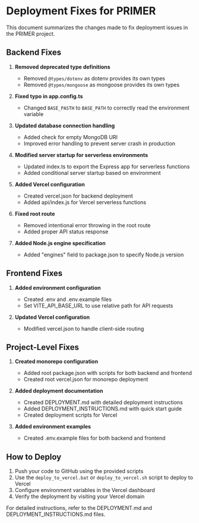 # Deployment Fixes for PRIMER

This document summarizes the changes made to fix deployment issues in the PRIMER project.

## Backend Fixes

1. **Removed deprecated type definitions**
   - Removed `@types/dotenv` as dotenv provides its own types
   - Removed `@types/mongoose` as mongoose provides its own types

2. **Fixed typo in app.config.ts**
   - Changed `BASE_PASTH` to `BASE_PATH` to correctly read the environment variable

3. **Updated database connection handling**
   - Added check for empty MongoDB URI
   - Improved error handling to prevent server crash in production

4. **Modified server startup for serverless environments**
   - Updated index.ts to export the Express app for serverless functions
   - Added conditional server startup based on environment

5. **Added Vercel configuration**
   - Created vercel.json for backend deployment
   - Added api/index.js for Vercel serverless functions

6. **Fixed root route**
   - Removed intentional error throwing in the root route
   - Added proper API status response

7. **Added Node.js engine specification**
   - Added "engines" field to package.json to specify Node.js version

## Frontend Fixes

1. **Added environment configuration**
   - Created .env and .env.example files
   - Set VITE_API_BASE_URL to use relative path for API requests

2. **Updated Vercel configuration**
   - Modified vercel.json to handle client-side routing

## Project-Level Fixes

1. **Created monorepo configuration**
   - Added root package.json with scripts for both backend and frontend
   - Created root vercel.json for monorepo deployment

2. **Added deployment documentation**
   - Created DEPLOYMENT.md with detailed deployment instructions
   - Added DEPLOYMENT_INSTRUCTIONS.md with quick start guide
   - Created deployment scripts for Vercel

3. **Added environment examples**
   - Created .env.example files for both backend and frontend

## How to Deploy

1. Push your code to GitHub using the provided scripts
2. Use the `deploy_to_vercel.bat` or `deploy_to_vercel.sh` script to deploy to Vercel
3. Configure environment variables in the Vercel dashboard
4. Verify the deployment by visiting your Vercel domain

For detailed instructions, refer to the DEPLOYMENT.md and DEPLOYMENT_INSTRUCTIONS.md files.